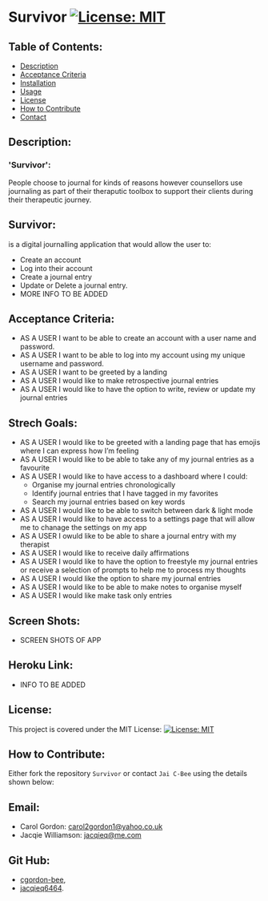 # Survivor [![License: MIT](https://img.shields.io/badge/License-MIT-yellow.svg)](https://opensource.org/licenses/MIT)

## Table of Contents:

- [Description](#description)
- [Acceptance Criteria](#acceptance-criteria)
- [Installation](#installation)
- [Usage](#usage)
- [License](#license)
- [How to Contribute](#how-to-contribute)
- [Contact](#contact)

## Description:

### 'Survivor':

People choose to journal for kinds of reasons however counsellors use journaling as part of their theraputic toolbox to support their clients during their therapeutic journey.

## Survivor:

is a digital journalling application that would allow the user to:

- Create an account
- Log into their account
- Create a journal entry
- Update or Delete a journal entry.
- MORE INFO TO BE ADDED

## Acceptance Criteria:

- AS A USER I want to be able to create an account with a user name and password.
- AS A USER I want to be able to log into my account using my unique username and password.
- AS A USER I want to be greeted by a landing
- AS A USER I would like to make retrospective journal entries
- AS A USER I would like to have the option to write, review or update my journal entries

## Strech Goals:

- AS A USER I would like to be greeted with a landing page that has emojis where I can express how I’m feeling
- AS A USER I would like to be able to take any of my journal entries as a favourite
- AS A USER I would like to have access to a dashboard where I could:
  - Organise my journal entries chronologically
  - Identify journal entries that I have tagged in my favorites
  - Search my journal entries based on key words
- AS A USER I would like to be able to switch between dark & light mode
- AS A USER I would like to have access to a settings page that will allow me to chanage the settings on my app
- AS A USER I owuld like to be able to share a journal entry with my therapist
- AS A USER I would like to receive daily affirmations
- AS A USER I would like to have the option to freestyle my journal entries or receive a selection of prompts to help me to process my thoughts
- AS A USER I would like the option to share my journal entries
- AS A USER I would like to be able to make notes to organise myself
- AS A USER I would like make task only entries

## Screen Shots:

- SCREEN SHOTS OF APP

## Heroku Link:

- INFO TO BE ADDED

## License:

This project is covered under the MIT License: [![License: MIT](https://img.shields.io/badge/License-MIT-yellow.svg)](https://opensource.org/licenses/MIT)

## How to Contribute:

Either fork the repository `Survivor` or contact `Jai C-Bee` using the details shown below:

## Email:

- Carol Gordon: carol2gordon1@yahoo.co.uk
- Jacqie Williamson: jacqieq@me.com

## Git Hub:

- [cgordon-bee](https://github.com/cgordon-bee),
- [jacqieq6464](https://github.com/jacqieq6464).
